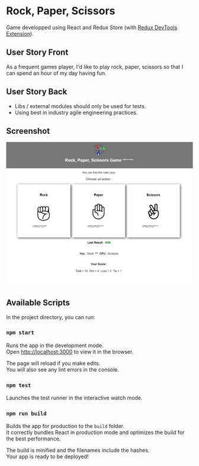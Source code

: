 # Rock, Paper, Scissors

Game developped using React and Redux Store (with [Redux DevTools Extension](https://github.com/zalmoxisus/redux-devtools-extension)).

## User Story Front

As a frequent games player, I'd like to play rock, paper, scissors so that I can spend an hour of my day having fun.

## User Story Back

* Libs / external modules should only be used for tests.
* Using best in industry agile engineering practices.

## Screenshot

![Rock, Paper, Scissors](screenshot.png)

## Available Scripts

In the project directory, you can run:

### `npm start`

Runs the app in the development mode.<br>
Open [http://localhost:3000](http://localhost:3000) to view it in the browser.

The page will reload if you make edits.<br>
You will also see any lint errors in the console.

### `npm test`

Launches the test runner in the interactive watch mode.

### `npm run build`

Builds the app for production to the `build` folder.<br>
It correctly bundles React in production mode and optimizes the build for the best performance.

The build is minified and the filenames include the hashes.<br>
Your app is ready to be deployed!